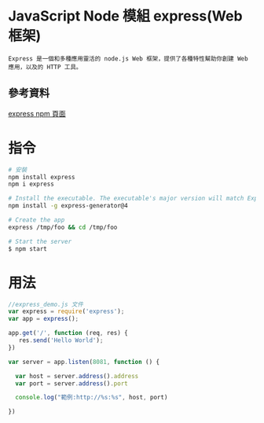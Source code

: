 # JavaScript Node 模組 express(Web 框架)

```
Express 是一個和多種應用靈活的 node.js Web 框架，提供了各種特性幫助你創建 Web 應用，以及的 HTTP 工具。
```

## 參考資料

[express npm 頁面](https://www.npmjs.com/package/express)

# 指令

```bash
# 安裝
npm install express
npm i express

# Install the executable. The executable's major version will match Express's:
npm install -g express-generator@4

# Create the app
express /tmp/foo && cd /tmp/foo

# Start the server
$ npm start
```

# 用法

```JavaScript
//express_demo.js 文件
var express = require('express');
var app = express();

app.get('/', function (req, res) {
   res.send('Hello World');
})

var server = app.listen(8081, function () {

  var host = server.address().address
  var port = server.address().port

  console.log("範例:http://%s:%s", host, port)

})
```